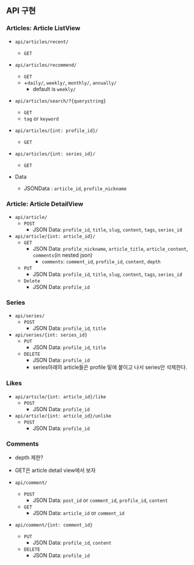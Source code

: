 ## API 구현

### Articles: Article ListView

- `api/articles/recent/`
  - `GET`
- `api/articles/recommend/`
  - `GET`
  - +`daily/`, `weekly/`, `monthly/`, `annually/`
    - default is `weekly/`
- `api/articles/search/?{querystring}`
  - `GET`
  - `tag` or `keyword`
- `api/articles/{int: profile_id}/`
  - `GET`
- `api/articles/{int: series_id}/`
  - `GET`

- Data
  - JSONData : `article_id`, `profile_nickname`

### Article: Article DetailView

- `api/article/`
  - `POST`
    - JSON Data: `profile_id`, `title`, `slug`, `content`, `tags`, `series_id`
- `api/article/{int: article_id}/`
  - `GET`
    - JSON Data: `profile_nickname`, `article_title`, `article_content`, `comments`(in nested json)
      - `comments`: `comment_id`, `profile_id`, `content`, `depth`
  - `PUT`
    - JSON Data: `profile_id`, `title`, `slug`, `content`, `tags`, `series_id`
  - `Delete`
    - JSON Data: `profile_id`



### Series

- `api/series/`
  - `POST`
    - JSON Data: `profile_id`, `title`
- `api/series/{int: series_id}`
  - `PUT`
    - JSON Data: `profile_id`, `title`
  - `DELETE`
    - JSON Data: `profile_id`
    - series아래의 article들은 profile 밑에 붙이고 나서 series만 삭제한다.



### Likes

- `api/article/{int: article_id}/like`
  - `POST`
    - JSON Data: `profile_id`
- `api/article/{int: article_id}/unlike`
  - `POST`
    - JSON Data: `profile_id`



### Comments

- depth 제한?
- GET은 article detail view에서 보자

- `api/comment/`
  - `POST`
    - JSON Data: `post_id` or `comment_id`, `profile_id`, `content`
  - `GET`
    - JSON Data: `article_id` or `comment_id`
- `api/comment/{int: comment_id}`
  - `PUT`
    - JSON Data: `profile_id`, `content`
  - `DELETE`
    - JSON Data: `profile_id`

